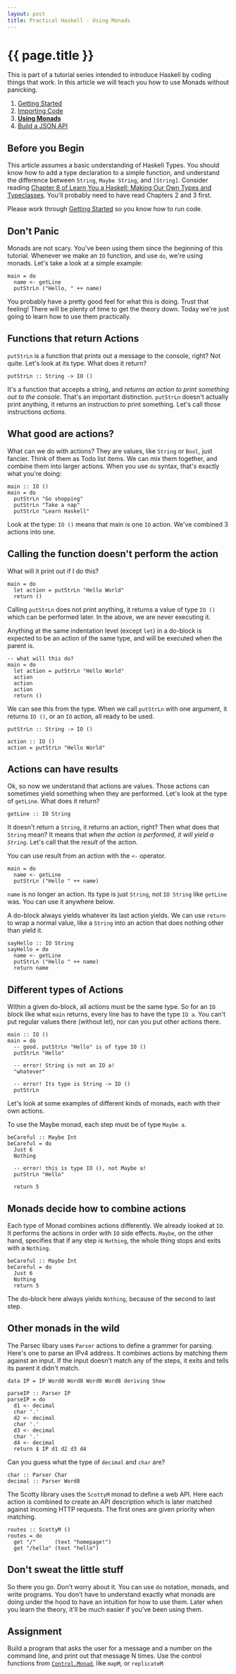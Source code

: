 ```yaml
---
layout: post
title: Practical Haskell - Using Monads
---
```


{{ page.title }}
================

This is part of a tutorial series intended to introduce Haskell by coding things that work. In this article we will teach you how to use Monads without panicking.

1. [Getting Started][getting-started]
2. [Importing Code][importing-code]
3. [**Using Monads**][using-monads]
4. [Build a JSON API][json-api]

Before you Begin
----------------

This article assumes a basic understanding of Haskell Types. You should know how to add a type declaration to a simple function, and understand the difference between `String`, `Maybe String`, and `[String]`. Consider reading [Chapter 8 of Learn You a Haskell: Making Our Own Types and Typeclasses](http://learnyouahaskell.com/making-our-own-types-and-typeclasses). You'll probably need to have read Chapters 2 and 3 first.

Please work through [Getting Started][getting-started] so you know how to run code.

Don't Panic
-----------

Monads are not scary. You've been using them since the beginning of this tutorial. Whenever we make an `IO` function, and use `do`, we're using monads. Let's take a look at a simple example:

    main = do
      name <- getLine
      putStrLn ("Hello, " ++ name)

You probably have a pretty good feel for what this is doing. Trust that feeling! There will be plenty of time to get the theory down. Today we're just going to learn how to use them practically.

Functions that return Actions
-----------------------------

`putStrLn` is a function that prints out a message to the console, right? Not quite. Let's look at its type. What does it return?

    putStrLn :: String -> IO ()

It's a function that accepts a string, and *returns an action to print something out to the console*. That's an important distinction. `putStrLn` doesn't actually print anything, it returns an instruction to print something. Let's call those instructions *actions*.

What good are actions?
----------------------

What can we do with actions? They are values, like `String` or `Bool`, just fancier. Think of them as Todo list items. We can mix them together, and combine them into larger actions. When you use `do` syntax, that's exactly what you're doing:

    main :: IO ()
    main = do
      putStrLn "Go shopping"
      putStrLn "Take a nap"
      putStrLn "Learn Haskell"

Look at the type: `IO ()` means that main is one `IO` action. We've combined 3 actions into one.

Calling the function doesn't perform the action
-----------------------------------------------

What will it print out if I do this?

    main = do
      let action = putStrLn "Hello World"
      return ()

Calling `putStrLn` does not print anything, it returns a value of type `IO ()` which can be performed later. In the above, we are never executing it.

Anything at the same indentation level (except `let`) in a do-block is expected to be an action of the same type, and will be executed when the parent is.

    -- what will this do?
    main = do
      let action = putStrLn "Hello World"
      action
      action
      action
      return ()

We can see this from the type. When we call `putStrLn` with one argument, it returns `IO ()`, or an `IO` action, all ready to be used.

    putStrLn :: String -> IO ()

    action :: IO ()
    action = putStrLn "Hello World"

Actions can have results
------------------------

Ok, so now we understand that actions are values. Those actions can sometimes yield something when they are performed. Let's look at the type of `getLine`. What does it return?

    getLine :: IO String

It doesn't return a `String`, it returns an action, right? Then what does that `String` mean? It means that *when the action is performed, it will yield a `String`*. Let's call that the *result* of the action.

You can use result from an action with the `<-` operator.

    main = do
      name <- getLine
      putStrLn ("Hello " ++ name)

`name` is no longer an action. Its type is just `String`, not `IO String` like `getLine` was. You can use it anywhere below.

A do-block always yields whatever its last action yields. We can use `return` to wrap a normal value, like a `String` into an action that does nothing other than yield it.

    sayHello :: IO String
    sayHello = do
      name <- getLine
      putStrLn ("Hello " ++ name)
      return name

Different types of Actions
--------------------------

Within a given do-block, all actions must be the same type. So for an `IO` block like what `main` returns, every line has to have the type `IO a`. You can't put regular values there (without let), nor can you put other actions there.

    main :: IO ()
    main = do
      -- good. putStrLn "Hello" is of type IO ()
      putStrLn "Hello"

      -- error! String is not an IO a!
      "whatever"

      -- error! Its type is String -> IO ()
      putStrLn

Let's look at some examples of different kinds of monads, each with their own actions.

To use the Maybe monad, each step must be of type `Maybe a`.

    beCareful :: Maybe Int
    beCareful = do
      Just 6
      Nothing

      -- error! this is type IO (), not Maybe a!
      putStrLn "Hello"

      return 5

Monads decide how to combine actions
------------------------------------

Each type of Monad combines actions differently. We already looked at `IO`. It performs the actions in order with `IO` side effects. `Maybe`, on the other hand, specifies that if any step is `Nothing`, the whole thing stops and exits with a `Nothing`.

    beCareful :: Maybe Int
    beCareful = do
      Just 6
      Nothing
      return 5

The do-block here always yields `Nothing`, because of the second to last step.

Other monads in the wild
------------------------

The Parsec libary uses `Parser` actions to define a grammer for parsing. Here's one to parse an IPv4 address. It combines actions by matching them against an input. If the input doesn't match any of the steps, it exits and tells its parent it didn't match.

    data IP = IP Word8 Word8 Word8 Word8 deriving Show

    parseIP :: Parser IP
    parseIP = do
      d1 <- decimal
      char '.'
      d2 <- decimal
      char '.'
      d3 <- decimal
      char '.'
      d4 <- decimal
      return $ IP d1 d2 d3 d4

Can you guess what the type of `decimal` and `char` are?

    char :: Parser Char
    decimal :: Parser Word8

The Scotty library uses the `ScottyM` monad to define a web API. Here each action is combined to create an API description which is later matched against incoming HTTP requests. The first ones are given priority when matching.

    routes :: ScottyM ()
    routes = do
      get "/"      (text "homepage!")
      get "/hello" (text "hello")

Don't sweat the little stuff
----------------------------

So there you go. Don't worry about it. You can use `do` notation, monads, and write programs. You don't have to understand exactly what monads are doing under the hood to have an intuition for how to use them. Later when you learn the theory, it'll be much easier if you've been using them.

Assignment
----------

Build a program that asks the user for a message and a number on the command line, and print out that message N times. Use the control functions from [`Control.Monad`][control-monad], like `mapM`, or `replicateM`

[getting-started]: http://seanhess.github.io/2015/08/04/practical-haskell-getting-started.html
[importing-code]: http://seanhess.github.io/2015/08/17/practical-haskell-importing-code.html
[using-monads]: http://seanhess.github.io/2015/08/18/practical-haskell-using-monads.html
[json-api]: http://seanhess.github.io/2015/08/19/practical-haskell-json-api.html

[lyah]: http://learnyouahaskell.com/chapters

[control-monad]: https://hackage.haskell.org/package/base/docs/Control-Monad.html
